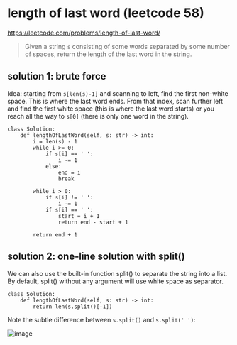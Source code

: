 # length of last word (leetcode 58)

https://leetcode.com/problems/length-of-last-word/

> Given a string `s` consisting of some words separated by some number of spaces, return the length of the last word in the string.

## solution 1: brute force

Idea: starting from `s[len(s)-1]` and scanning to left, find the first non-white space. This is where the last word ends.
From that index, scan further left and find the first white space (this is where the last word starts) 
or you reach all the way to `s[0]` (there is only one word in the string).

```
class Solution:
    def lengthOfLastWord(self, s: str) -> int:
        i = len(s) - 1
        while i >= 0:
            if s[i] == ' ':
                i -= 1
            else:
                end = i
                break
                
        while i > 0:
            if s[i] != ' ':
                i -= 1
            if s[i] == ' ':
                start = i + 1
                return end - start + 1
        
        return end + 1
```

## solution 2: one-line solution with split()

We can also use the built-in function split() to separate the string into a list. By default, split() without any argument will
use white space as separator.

```
class Solution:
    def lengthOfLastWord(self, s: str) -> int:
        return len(s.split()[-1])
```

Note the subtle difference between `s.split()` and `s.split(' ')`:

![image](https://user-images.githubusercontent.com/88695029/147317522-5f7a809d-8f30-4f17-bd6c-10c0a2e86419.png)


